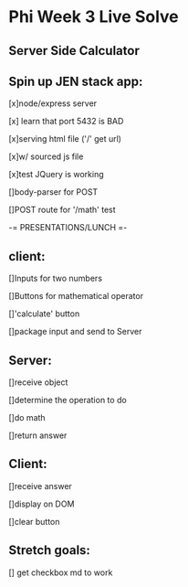 Phi Week 3 Live Solve
=====================

Server Side Calculator
----------------------
Spin up JEN stack app:
----------------------
[x]node/express server

[x] learn that port 5432 is BAD

[x]serving html file ('/' get url)

[x]w/ sourced js file

[x]test JQuery is working

[]body-parser for POST

[]POST route for '/math' test

-= PRESENTATIONS/LUNCH =-

client:
-------

[]Inputs for two numbers

[]Buttons for mathematical operator

[]'calculate' button

[]package input and send to Server

Server:
-------

[]receive object

[]determine the operation to do

[]do math

[]return answer

Client:
-------
[]receive answer

[]display on DOM

[]clear button

Stretch goals:
--------------
[] get checkbox md to work
